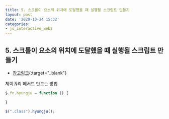 ```yaml
---
title: 5. 스크롤이 요소의 위치에 도달했을 때 실행될 스크립트 만들기
layout: post
date: '2020-10-24 15:32'
categories:
- js_interactive_web2
---
```


## 5. 스크롤이 요소의 위치에 도달했을 때 실행될 스크립트 만들기

* [참고링크](https://hyungju-lee.github.io/hyungju-lee-interactions/interactive-web2/study/section6/step6/index.html){:target="_blank"}

제이쿼리 메서드 만드는 방법

```javascript
$.fn.hyungju = function () {

}

$(".class").hyungju();
```